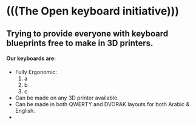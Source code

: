 # (((The Open keyboard initiative)))
## Trying to provide everyone with keyboard blueprints free to make in 3D printers.
#### Our keyboards are:
* Fully Ergonomic:
    1. a 
    2. b
    3. c
* Can be made on any 3D printer available.
* Can be made in both QWERTY and DVORAK layouts for both Arabic & English.
* 
